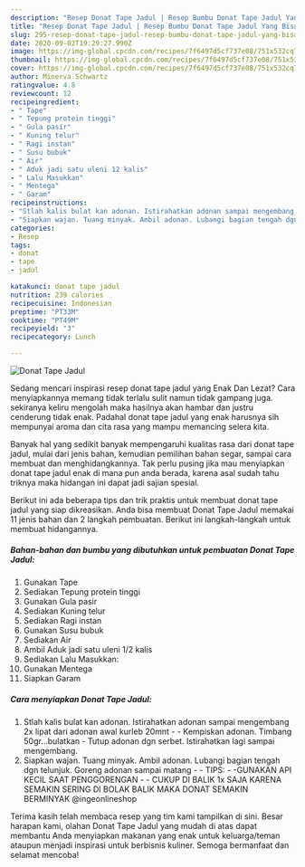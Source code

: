 ```yaml
---
description: "Resep Donat Tape Jadul | Resep Bumbu Donat Tape Jadul Yang Bisa Manjain Lidah"
title: "Resep Donat Tape Jadul | Resep Bumbu Donat Tape Jadul Yang Bisa Manjain Lidah"
slug: 295-resep-donat-tape-jadul-resep-bumbu-donat-tape-jadul-yang-bisa-manjain-lidah
date: 2020-09-02T19:29:27.990Z
image: https://img-global.cpcdn.com/recipes/7f6497d5cf737e08/751x532cq70/donat-tape-jadul-foto-resep-utama.jpg
thumbnail: https://img-global.cpcdn.com/recipes/7f6497d5cf737e08/751x532cq70/donat-tape-jadul-foto-resep-utama.jpg
cover: https://img-global.cpcdn.com/recipes/7f6497d5cf737e08/751x532cq70/donat-tape-jadul-foto-resep-utama.jpg
author: Minerva Schwartz
ratingvalue: 4.8
reviewcount: 12
recipeingredient:
- " Tape"
- " Tepung protein tinggi"
- " Gula pasir"
- " Kuning telur"
- " Ragi instan"
- " Susu bubuk"
- " Air"
- " Aduk jadi satu uleni 12 kalis"
- " Lalu Masukkan"
- " Mentega"
- " Garam"
recipeinstructions:
- "Stlah kalis bulat kan adonan. Istirahatkan adonan sampai mengembang 2x lipat dari adonan awal kurleb 20mnt - Kempiskan adonan. Timbang 50gr...bulatkan Tutup adonan dgn serbet. Istirahatkan lagi sampai mengembang."
- "Siapkan wajan. Tuang minyak. Ambil adonan. Lubangi bagian tengah dgn telunjuk. Goreng adonan sampai matang  TIPS:  -GUNAKAN API KECIL SAAT PENGGORENGAN  - CUKUP DI BALIK 1x SAJA KARENA SEMAKIN SERING DI BOLAK BALIK MAKA DONAT SEMAKIN BERMINYAK @ingeonlineshop"
categories:
- Resep
tags:
- donat
- tape
- jadul

katakunci: donat tape jadul 
nutrition: 239 calories
recipecuisine: Indonesian
preptime: "PT33M"
cooktime: "PT49M"
recipeyield: "3"
recipecategory: Lunch

---
```



![Donat Tape Jadul](https://img-global.cpcdn.com/recipes/7f6497d5cf737e08/751x532cq70/donat-tape-jadul-foto-resep-utama.jpg)

Sedang mencari inspirasi resep donat tape jadul yang Enak Dan Lezat? Cara menyiapkannya memang tidak terlalu sulit namun tidak gampang juga. sekiranya keliru mengolah maka hasilnya akan hambar dan justru cenderung tidak enak. Padahal donat tape jadul yang enak harusnya sih mempunyai aroma dan cita rasa yang mampu memancing selera kita.

Banyak hal yang sedikit banyak mempengaruhi kualitas rasa dari donat tape jadul, mulai dari jenis bahan, kemudian pemilihan bahan segar, sampai cara membuat dan menghidangkannya. Tak perlu pusing jika mau menyiapkan donat tape jadul enak di mana pun anda berada, karena asal sudah tahu triknya maka hidangan ini dapat jadi sajian spesial.




Berikut ini ada beberapa tips dan trik praktis untuk membuat donat tape jadul yang siap dikreasikan. Anda bisa membuat Donat Tape Jadul memakai 11 jenis bahan dan 2 langkah pembuatan. Berikut ini langkah-langkah untuk membuat hidangannya.

<!--inarticleads1-->

##### Bahan-bahan dan bumbu yang dibutuhkan untuk pembuatan Donat Tape Jadul:

1. Gunakan  Tape
1. Sediakan  Tepung protein tinggi
1. Gunakan  Gula pasir
1. Sediakan  Kuning telur
1. Sediakan  Ragi instan
1. Gunakan  Susu bubuk
1. Sediakan  Air
1. Ambil  Aduk jadi satu uleni 1/2 kalis
1. Sediakan  Lalu Masukkan:
1. Gunakan  Mentega
1. Siapkan  Garam




<!--inarticleads2-->

##### Cara menyiapkan Donat Tape Jadul:

1. Stlah kalis bulat kan adonan. Istirahatkan adonan sampai mengembang 2x lipat dari adonan awal kurleb 20mnt - - Kempiskan adonan. Timbang 50gr...bulatkan - Tutup adonan dgn serbet. Istirahatkan lagi sampai mengembang.
1. Siapkan wajan. Tuang minyak. Ambil adonan. Lubangi bagian tengah dgn telunjuk. Goreng adonan sampai matang -  - TIPS:  - -GUNAKAN API KECIL SAAT PENGGORENGAN  - - CUKUP DI BALIK 1x SAJA KARENA SEMAKIN SERING DI BOLAK BALIK MAKA DONAT SEMAKIN BERMINYAK @ingeonlineshop




Terima kasih telah membaca resep yang tim kami tampilkan di sini. Besar harapan kami, olahan Donat Tape Jadul yang mudah di atas dapat membantu Anda menyiapkan makanan yang enak untuk keluarga/teman ataupun menjadi inspirasi untuk berbisnis kuliner. Semoga bermanfaat dan selamat mencoba!

